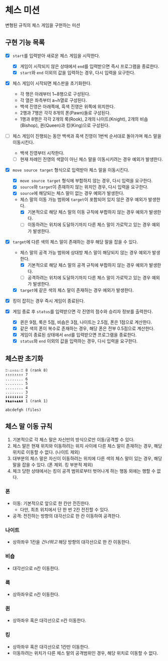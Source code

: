 # 체스 미션

변형된 규칙의 체스 게임을 구현하는 미션

## 구현 기능 목록

- [x] `start`를 입력받아 새로운 체스 게임을 시작한다.
    - [x] 게임이 시작되지 않은 상태에서 `end`를 입력받으면 즉시 프로그램을 종료한다.
    - [x] `start`와 `end` 이외의 값을 입력하는 경우, 다시 입력을 요구한다.

- [x] 체스 게임이 시작되면 체스판을 초기화한다.
    - 각 행은 아래부터 1~8행으로 구성된다.
    - 각 열은 좌측부터 a~h열로 구성된다.
    - 백색 진영은 아래쪽에, 흑색 진영은 위쪽에 위치한다.
    - 2행과 7행은 각각 8개의 폰(Pawn)들로 구성된다.
    - 1행과 8행은 각각 2개의 룩(Rook), 2개의 나이트(Knight), 2개의 비숍(Bishop), 퀸(Queen)과 킹(King)으로 구성된다.

- [ ] 체스 게임이 진행되는 동안 백색과 흑색 진영이 1번씩 순서대로 돌아가며 체스 말을 이동시킨다.
    - 백색 진영부터 시작한다.
    - [ ] 현재 차례인 진영의 색깔이 아닌 체스 말을 이동시키려는 경우 예외가 발생한다.

- [x] `move source target` 형식으로 입력받아 체스 말을 이동시킨다.
    - [x] `move source target` 형식에 부합하지 않는 경우, 다시 입력을 요구한다.
    - [x] `source`와 `target`이 존재하지 않는 위치인 경우, 다시 입력을 요구한다.
    - [x] `source`에 해당되는 체스 말이 없는 경우 예외가 발생한다.
    - 체스 말의 이동 가능 범위에 `target`이 포함되어 있지 않은 경우 예외가 발생한다.
        - [x] 기본적으로 해당 체스 말의 이동 규칙에 부합하지 않는 경우 예외가 발생한다.
        - [ ] 이동하려는 위치에 도달하기까지 다른 체스 말이 가로막고 있는 경우 예외가 발생한다.

- [x] `target`에 다른 색의 체스 말이 존재하는 경우 해당 말을 잡을 수 있다.
    - 체스 말의 공격 가능 범위에 상대방 체스 말이 해당되지 않는 경우 예외가 발생한다.
        - [x] 기본적으로 해당 체스 말의 공격 규칙에 부합하지 않는 경우 예외가 발생한다.
        - [ ] 공격하려는 위치에 도달하기까지 다른 체스 말이 가로막고 있는 경우 예외가 발생한다.
    - [x] `target`에 같은 색의 체스 말이 존재하는 경우 예외가 발생한다.

- [x] 킹이 잡히는 경우 즉시 게임이 종료된다.

- [x] 게임 종료 후 `status`를 입력받으면 각 진영의 점수와 승리자 정보를 출력한다.
    - [x] 퀸은 9점, 룩은 5점, 비숍은 3점, 나이트는 2.5점, 폰은 1점으로 계산한다.
    - [x] 같은 색의 폰이 복수로 존재하는 경우, 해당 폰은 전부 0.5점으로 계산한다.
    - [x] 게임이 종료된 상태에서 `end`를 입력받으면 프로그램을 종료한다.
    - [x] `status`와 `end` 이외의 값을 입력하는 경우, 다시 입력을 요구한다.

## 체스판 초기화

```
♖♘♙♕♔♙♘♖ 8 (rank 8)
♗♗♗♗♗♗♗♗ 7
........ 6
........ 5
........ 4
........ 3
♝♝♝♝♝♝♝♝ 2
♜♞♟♛♚♟♞♜ 1 (rank 1)

abcdefgh (files)
```

## 체스 말 이동 규칙

1. 기본적으로 각 체스 말은 자신만의 방식으로만 이동/공격할 수 있다.
2. 체스 말은 현재 위치와 이동하려는 위치 사이에 다른 체스 말이 존재하는 경우, 해당 위치로 이동할 수 없다. (나이트 제외)
3. 대부분의 체스 말은 자신이 이동하려는 위치에 다른 색의 체스 말이 있는 경우, 해당 말을 잡을 수 있다. (폰 제외. 킹 부분적 제외)
4. 체크 당한 상태에서는 킹이 공격 범위로부터 벗어나게 하는 행동 외에는 행할 수 없다.

### 폰

- 이동: 기본적으로 앞으로 한 칸만 전진한다.
    - 다만, 최초 위치에서 단 한 번 2칸 전진할 수 있다.
- 공격: 전진하는 방향의 대각선으로 한 칸 이동하여 공격한다.

### 나이트

- 상하좌우 1칸을 *건너뛰고* 해당 방향의 대각선으로 한 칸 이동한다.

### 비숍

- 대각선으로 n칸 이동한다.

### 룩

- 상하좌우로 n칸 이동한다.

### 퀸

- 상하좌우 혹은 대각선으로 n칸 이동한다.

### 킹

- 상하좌우 혹은 대각선으로 1칸만 이동한다.
- 이동하려는 위치가 다른 체스 말의 공격범위인 경우, 해당 위치로 이동할 수 없다.
